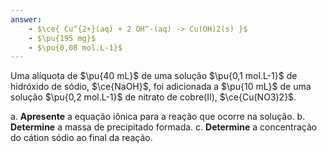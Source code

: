 ```yaml
---
answer:
    - $\ce{ Cu^{2+}(aq) + 2 OH^-(aq) -> Cu(OH)2(s) }$
    - $\pu{195 mg}$
    - $\pu{0,08 mol.L-1}$
---
```


Uma alíquota de $\pu{40 mL}$ de uma solução $\pu{0,1 mol.L-1}$ de hidróxido de sódio, $\ce{NaOH}$, foi adicionada a $\pu{10 mL}$ de uma solução $\pu{0,2 mol.L-1}$ de nitrato de cobre(II), $\ce{Cu(NO3)2}$.

a. **Apresente** a equação iônica para a reação que ocorre na solução.
b. **Determine** a massa de precipitado formada.
c. **Determine** a concentração do cátion sódio ao final da reação.
